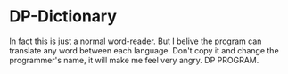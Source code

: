 # DP-Dictionary
  In fact this is just a normal word-reader.
  But I belive the program can translate any word between each language.
  Don't copy it and change the programmer's name, it will make me feel very angry.
  DP PROGRAM.

